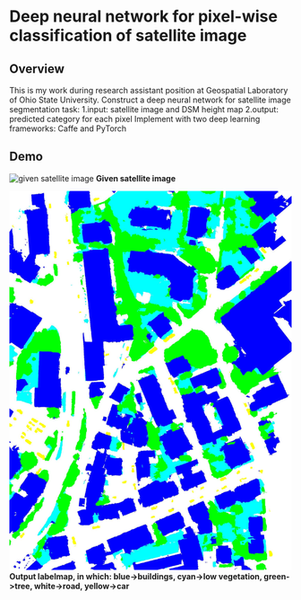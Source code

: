 Deep neural network for pixel-wise classification of satellite image
====================================================================
Overview
--------------------------------------------------------------------
This is my work during research assistant position at Geospatial Laboratory of Ohio State University. Construct a deep neural network for satellite image segmentation task:
1.input: satellite image and DSM height map
2.output: predicted category for each pixel
Implement with two deep learning frameworks: Caffe and PyTorch

Demo
---------------------------------------------------------------------
![given satellite image](https://raw.githubusercontent.com/cyanBuckeye/SatelliteImageProcessing/master/demo/demo1/test-img.jpg "given satellite image")
__Given satellite image__

![output labelmap](https://raw.githubusercontent.com/cyanBuckeye/SatelliteImageProcessing/master/demo/demo1/predict-label.jpg "output labelmap")
__Output labelmap, in which: blue->buildings, cyan->low vegetation, green->tree, white->road, yellow->car__
